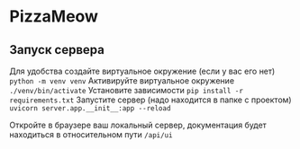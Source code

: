# PizzaMeow

## Запуск сервера
Для удобства создайте виртуальное окружение (если у вас его нет) `python -m venv venv`
Активируйте виртуальное окружение `./venv/bin/activate`
Установите зависимости `pip install -r requirements.txt`
Запустите сервер (надо находится в папке с проектом) `uvicorn server.app.__init__:app --reload`

Откройте в браузере ваш локальный сервер, документация будет находиться в относительном пути `/api/ui`
